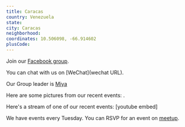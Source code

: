 ```yaml
---
title: Caracas
country: Venezuela
state: 
city: Caracas
neighborhood: 
coordinates: 10.506098, -66.914602
plusCode:
---
```

Join our [Facebook group](https://www.facebook.com/groups/free.code.camp.caracas).

You can chat with us on [WeChat](wechat URL).

Our Group leader is [Miya](freecodecamp.org/miya)

Here are some pictures from our recent events:
![]().

Here's a stream of one of our recent events:
[youtube embed]

We have events every Tuesday. You can RSVP for an event on [meetup](meetupurl).
